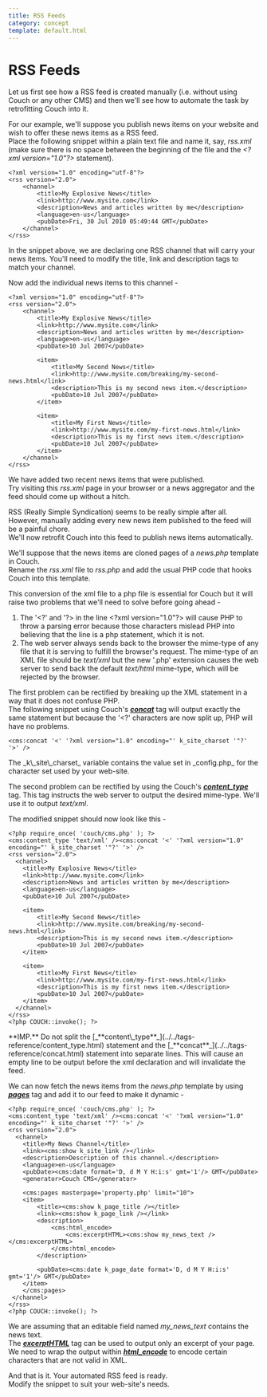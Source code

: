 ```yaml
---
title: RSS Feeds
category: concept
template: default.html
---
```


# RSS Feeds

Let us first see how a RSS feed is created manually (i.e. without using Couch or any other CMS) and then we'll see how to automate the task by retrofitting Couch into it.

For our example, we'll suppose you publish news items on your website and wish to offer these news items as a RSS feed.<br/>
Place the following snippet within a plain text file and name it, say, _rss.xml_ (make sure there is no space between the beginning of the file and the _&lt;?xml version="1.0"?&gt;_ statement).

```
<?xml version="1.0" encoding="utf-8"?>
<rss version="2.0">
    <channel>
        <title>My Explosive News</title>
        <link>http://www.mysite.com</link>
        <description>News and articles written by me</description>
        <language>en-us</language>
        <pubDate>Fri, 30 Jul 2010 05:49:44 GMT</pubDate>
    </channel>
</rss>
```

In the snippet above, we are declaring one RSS channel that will carry your news items. You'll need to modify the title, link and description tags to match your channel.

Now add the individual news items to this channel -

```
<?xml version="1.0" encoding="utf-8"?>
<rss version="2.0">
    <channel>
        <title>My Explosive News</title>
        <link>http://www.mysite.com</link>
        <description>News and articles written by me</description>
        <language>en-us</language>
        <pubDate>10 Jul 2007</pubDate>

        <item>
            <title>My Second News</title>
            <link>http://www.mysite.com/breaking/my-second-news.html</link>
            <description>This is my second news item.</description>
            <pubDate>10 Jul 2007</pubDate>
        </item>

        <item>
            <title>My First News</title>
            <link>http://www.mysite.com/my-first-news.html</link>
            <description>This is my first news item.</description>
            <pubDate>10 Jul 2007</pubDate>
        </item>
    </channel>
</rss>
```

We have added two recent news items that were published.<br/>
Try visiting this _rss.xml_ page in your browser or a news aggregator and the feed should come up without a hitch.

RSS (Really Simple Syndication) seems to be really simple after all.<br/>
However, manually adding every new news item published to the feed will be a painful chore.<br/>
We'll now retrofit Couch into this feed to publish news items automatically.

We'll suppose that the news items are cloned pages of a _news.php_ template in Couch.<br/>
Rename the _rss.xml_ file to _rss.php_ and add the usual PHP code that hooks Couch into this template.

This conversion of the xml file to a php file is essential for Couch but it will raise two problems that we'll need to solve before going ahead -

1.  The '&lt;?' and '?&gt; in the line &lt;?xml version="1.0"?&gt; will cause PHP to throw a parsing error because those characters mislead PHP into believing that the line is a php statement, which it is not.
2.  The web server always sends back to the browser the mime-type of any file that it is serving to fulfill the browser's request. The mime-type of an XML file should be _text/xml_ but the new '.php' extension causes the web server to send back the default _text/html_ mime-type, which will be rejected by the browser.

The first problem can be rectified by breaking up the XML statement in a way that it does not confuse PHP.<br/>
The following snippet using Couch's [_**concat**_](../../tags-reference/concat.html) tag will output exactly the same statement but because the '&lt;?' characters are now split up, PHP will have no problems.

```
<cms:concat '<' '?xml version="1.0" encoding="' k_site_charset '"?' '>' />
```

<p class="notice">The _k\_site\_charset_ variable contains the value set in _config.php_ for the character set used by your web-site.</p>

The second problem can be rectified by using the Couch's [_**content\_type**_](../../tags-reference/content_type.html) tag. This tag instructs the web server to output the desired mime-type. We'll use it to output _text/xml_.

The modified snippet should now look like this -

```
<?php require_once( 'couch/cms.php' ); ?>
<cms:content_type 'text/xml' /><cms:concat '<' '?xml version="1.0" encoding="' k_site_charset '"?' '>' />
<rss version="2.0">
  <channel>
    <title>My Explosive News</title>
    <link>http://www.mysite.com</link>
    <description>News and articles written by me</description>
    <language>en-us</language>
    <pubDate>10 Jul 2007</pubDate>

    <item>
        <title>My Second News</title>
        <link>http://www.mysite.com/breaking/my-second-news.html</link>
        <description>This is my second news item.</description>
        <pubDate>10 Jul 2007</pubDate>
    </item>

    <item>
        <title>My First News</title>
        <link>http://www.mysite.com/my-first-news.html</link>
        <description>This is my first news item.</description>
        <pubDate>10 Jul 2007</pubDate>
    </item>
  </channel>
</rss>
<?php COUCH::invoke(); ?>
```

<p class="notice">**IMP.** Do not split the [_**content\_type**_](../../tags-reference/content_type.html) statement and the [_**concat**_](../../tags-reference/concat.html) statement into separate lines. This will cause an empty line to be output before the xml declaration and will invalidate the feed.</p>

We can now fetch the news items from the _news.php_ template by using [_**pages**_](../../tags-reference/pages.html) tag and add it to our feed to make it dynamic -

```
<?php require_once( 'couch/cms.php' ); ?>
<cms:content_type 'text/xml' /><cms:concat '<' '?xml version="1.0" encoding="' k_site_charset '"?' '>' />
<rss version="2.0">
  <channel>
    <title>My News Channel</title>
    <link><cms:show k_site_link /></link>
    <description>Description of this channel.</description>
    <language>en-us</language>
    <pubDate><cms:date format='D, d M Y H:i:s' gmt='1'/> GMT</pubDate>
    <generator>Couch CMS</generator>

    <cms:pages masterpage='property.php' limit="10">
    <item>
        <title><cms:show k_page_title /></title>
        <link><cms:show k_page_link /></link>
        <description>
            <cms:html_encode>
                <cms:excerptHTML><cms:show my_news_text /></cms:excerptHTML>
            </cms:html_encode>
        </description>

        <pubDate><cms:date k_page_date format='D, d M Y H:i:s' gmt='1'/> GMT</pubDate>
    </item>
    </cms:pages>
 </channel>
</rss>
<?php COUCH::invoke(); ?>
```

We are assuming that an editable field named _my\_news\_text_ contains the news text.<br/>
The [_**excerptHTML**_](../../tags-reference/excerpthtml.html) tag can be used to output only an excerpt of your page.<br/>
We need to wrap the output within [_**html\_encode**_](../../tags-reference/html_encode.html) to encode certain characters that are not valid in XML.

And that is it. Your automated RSS feed is ready.<br/>
Modify the snippet to suit your web-site's needs.

